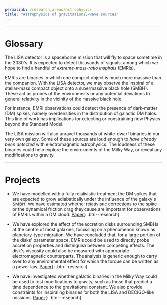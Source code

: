 ```yaml
---
permalink: /research_areas/astrophysics
title: "Astrophysics of gravitational-wave sources"
---
```



-------------------------

# Glossary


The LISA detector is a spaceborne mission that will fly to space sometime in the 2030's.
It is expected to detect thousands of signals, among which we hope to find a handful of *extreme-mass-ratio inspirals* (EMRIs). 


EMRIs are binaries in which one compact object is much more massive than the companion. With the LISA detector, we may observe the inspiral of a stellar-mass compact object onto a supermassive black hole (SMBH). These act as probes of the environments or any potential deviations to general relativity in the vicinity of the massive black hole.

For instance, EMRI observations could detect the presence of dark-matter (DM) spikes, namely overdensities in the distribution of galactic DM halos. This line of work has implications for detecting or constraining new Physics beyond the Standard Model.

The LISA mission will also unravel thousands of white-dwarf binaries in our very own galaxy. Some of these sources are loud enough to *have already been detected* with electromagnetic astrophysics. The loudness of these binaries could help explore the environments of the Milky Way, or reveal any modifications to gravity.

-------------------------

# Projects

- We have modelled with a fully relativistic treatment the DM spikes that are expected to grow adiabatically under the influence of the galaxy's SMBH. We have estimated whether relativistic corrections to the spike or the dynamical friction drag they cause are important for observations of EMRIs within a DM cloud.  [Paper](https://arxiv.org/pdf/2204.12508.pdf){: .btn--research}

- We have explored the effect of the accretion disks surrounding SMBHs at the centre of most galaxies, focussing on a phenomenon known as planetary-type migration. We have concluded that, for a large portion of the disks' parameter space, EMRIs could be used to directly probe accretion properties and distinguish between competing effects. The disk's viscosity could also be measured with appropriate electromagnetic counterparts. The analysis is generic enough to carry over to any environmental effect for which the torque can be written as a power law. [Paper](https://arxiv.org/pdf/2207.10086.pdf){: .btn--research}

- We have investigated whether galactic binaries in the Milky Way could be used to test modifications to gravity, such as those that predict a time dependence to the gravitational constant. We also provide constraints for inspiraling binaries for both the LISA and DECIGO-like missions.
[Paper](https://arxiv.org/pdf/2207.10674.pdf){: .btn--research}
